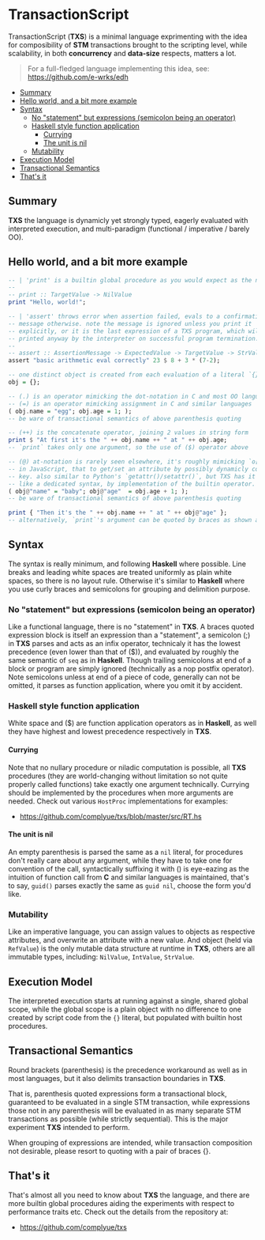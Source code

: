 # TransactionScript

TransactionScript (**TXS**) is a minimal language exprimenting with the idea
for composibility of **STM** transactions brought to the scripting level,
while scalability, in both **concurrency** and **data-size** respects,
matters a lot.

> For a full-fledged language implementing this idea, see:
> https://github.com/e-wrks/edh

- [Summary](#summary)
- [Hello world, and a bit more example](#hello-world-and-a-bit-more-example)
- [Syntax](#syntax)
  - [No "statement" but expressions (semicolon being an operator)](#no-statement-but-expressions-semicolon-being-an-operator)
  - [Haskell style function application](#haskell-style-function-application)
    - [Currying](#currying)
    - [The unit is nil](#the-unit-is-nil)
  - [Mutability](#mutability)
- [Execution Model](#execution-model)
- [Transactional Semantics](#transactional-semantics)
- [That's it](#thats-it)

## Summary

**TXS** the language is dynamicly yet strongly typed, eagerly evaluated with
interpreted execution, and multi-paradigm
(functional / imperative / barely OO).

## Hello world, and a bit more example

```haskell
-- | 'print' is a builtin global procedure as you would expect as the norm.
--
-- print :: TargetValue -> NilValue
print "Hello, world!";

-- | 'assert' throws error when assertion failed, evals to a confirmation
-- message otherwise. note the message is ignored unless you print it
-- explicitly, or it is the last expression of a TXS program, which will be
-- printed anyway by the interpreter on successful program termination.
--
-- assert :: AssertionMessage -> ExpectedValue -> TargetValue -> StrValue
assert "basic arithmetic eval correctly" 23 $ 8 + 3 * (7-2);

-- one distinct object is created from each evaluation of a literal `{}`
obj = {};

-- (.) is an operator mimicking the dot-notation in C and most OO languages
-- (=) is an operator mimicking assignment in C and similar languages
( obj.name = "egg"; obj.age = 1; );
-- be ware of transactional semantics of above parenthesis quoting

-- (++) is the concatenate operator, joining 2 values in string form
print $ "At first it's the " ++ obj.name ++ " at " ++ obj.age;
-- `print` takes only one argument, so the use of ($) operator above

-- (@) at-notation is rarely seen elsewhere, it's roughly mimicking `o[key]`
-- in JavaScript, that to get/set an attribute by possibly dynamicly computed
-- key. also similar to Python's `getattr()/setattr()`, but TXS has it more
-- like a dedicated syntax, by implementation of the builtin operator.
( obj@"name" = "baby"; obj@"age"  = obj.age + 1; );
-- be ware of transactional semantics of above parenthesis quoting

print { "Then it's the " ++ obj.name ++ " at " ++ obj@"age" };
-- alternatively, `print`'s argument can be quoted by braces as shown above

```

## Syntax

The syntax is really minimum, and following **Haskell** where possible.
Line breaks and leading white spaces are treated uniformly as plain white
spaces, so there is no layout rule. Otherwise it's similar to **Haskell** where
you use curly braces and semicolons for grouping and delimition purpose.

### No "statement" but expressions (semicolon being an operator)

Like a functional language, there is no "statement" in **TXS**. A braces quoted
expression block is itself an expression than a "statement", a semicolon (;)
in **TXS** parses and acts as an infix operator, technicaly it has the lowest
precedence (even lower than that of (\$)), and evaluated by roughly the same
semantic of `seq` as in **Haskell**. Though trailing semicolons at end of a
block or program are simply ignored (technically as a nop postfix operator).
Note semicolons unless at end of a piece of code, generally can not be omitted,
it parses as function application, where you omit it by accident.

### Haskell style function application

White space and (\$) are function application operators as in **Haskell**, as
well they have highest and lowest precedence respectively in **TXS**.

#### Currying

Note that no nullary procedure or niladic computation is possible, all **TXS**
procedures (they are world-changing without limitation so not quite properly
called functions) take exactly one argument technically. Currying should
be implemented by the procedures when more arguments are needed.
Check out various `HostProc` implementations for examples:

- https://github.com/complyue/txs/blob/master/src/RT.hs

#### The unit is nil

An empty parenthesis is parsed the same as a `nil` literal, for procedures
don't really care about any argument, while they have to take one for
convention of the call, syntactically suffixing it with () is eye-eazing as
the intuition of function call from **C** and similar languages is maintained,
that's to say, `guid()` parses exactly the same as `guid nil`, choose the
form you'd like.

### Mutability

Like an imperative language, you can assign values to objects as respective
attributes, and overwrite an attribute with a new value. And object (held
via `RefValue`) is the only mutable data structure at runtime in **TXS**,
others are all immutable types, including:
`NilValue`, `IntValue`, `StrValue`.

## Execution Model

The interpreted execution starts at running against a single, shared
global scope, while the global scope is a plain object with no difference
to one created by script code from the `{}` literal, but populated with
builtin host procedures.

## Transactional Semantics

Round brackets (parenthesis) is the precedence workaround as well as in
most languages, but it also delimits transaction boundaries in **TXS**.

That is, parenthesis quoted expressions form a transactional block,
guaranteed to be evaluated in a single STM transaction, while expressions
those not in any parenthesis will be evaluated in as many separate STM
transactions as possible (while strictly sequential). This is the major
experiment **TXS** intended to perform.

When grouping of expressions are intended, while transaction composition
not desirable, please resort to quoting with a pair of braces {}.

## That's it

That's almost all you need to know about **TXS** the language, and there are
more builtin global procedures aiding the experiments with respect to
performance traits etc. Check out the details from the repository at:

- https://github.com/complyue/txs
